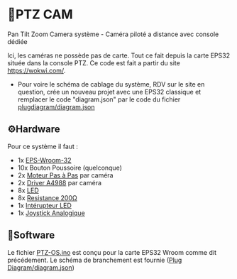 # 🎥PTZ CAM
Pan Tilt Zoom Camera système - Caméra piloté a distance avec console dédiée

Ici, les caméras ne possède pas de carte. Tout ce fait depuis la carte EPS32 située dans la console PTZ. 
Ce code est fait a partir du site https://wokwi.com/.
  - Pour voire le schéma de cablage du système, RDV sur le site en question, crée un nouveau projet avec une EPS32 classique et remplacer le code "diagram.json" par le code du fichier [plugdiagram/diagram.json](https://github.com/gabifri/PTZ-CAM/blob/f18f0395d4fc2ed760063b0c318c55e96031a0f3/Plug%20Diagrame/diagram.json)

<h2>⚙Hardware</h2>

Pour ce système il faut :
  - 1x [EPS-Wroom-32](https://urlr.me/ft3rb) 
  - 10x Bouton Poussoire (quelconque) 
  - 2x [Moteur Pas à Pas](https://www.amazon.fr/STEPPERONLINE-bipolaire-connecteur-imprimante-fraiseuse/dp/B0B38GX54H/ref=asc_df_B0B38GX54H/?tag=googshopfr-21&linkCode=df0&hvadid=701438889037&hvpos=&hvnetw=g&hvrand=1796522281981900108&hvpone=&hvptwo=&hvqmt=&hvdev=c&hvdvcmdl=&hvlocint=&hvlocphy=1006094&hvtargid=pla-1783862992715&psc=1&mcid=cd80164adde03252a8edf51bb0ac1081&gad_source=1) par caméra
  - 2x [Driver A4988](https://www.amazon.fr/ARCELI-Compatible-dissipateur-contr%C3%B4leur-dimprimante/dp/B07MXXL2KW/ref=sr_1_4?__mk_fr_FR=%C3%85M%C3%85%C5%BD%C3%95%C3%91&crid=KGP541V82OQC&dib=eyJ2IjoiMSJ9.MyR8eSAJSfpPtax19f0_5kg35pMAu1wF_ymJ2CvKsDSaPLjVY_tKEgYfL-hwD62dSk914vvLqmjyLiM9DHowMQjsm6if3qjxp4gnN2WagfftNjE4pEHxujyC51355yoxbiP7uFLx7Fz6XoGpXiCYI9zTA1kGO2o9vSwLDxwzE8fDqot7Hy7T2nPqRmJzuapC6LsL9OE0iPbj3z00up9T74W_yOdIaoRHAUrVYon9bhj1t1dY5PQlsYjGn_skAWg3Wph-Rkmt6D6nC1u2Fsk_0hyvwITlpEMuEthEfwB49O4.5MoOknrmQ_4Lle1QzlVbkQ4xqzu5q9OvrmWqJr_1tKA&dib_tag=se&keywords=A4988&qid=1727269080&s=industrial&sprefix=a4988%2Cindustrial%2C86&sr=1-4) par caméra
  - 8x [LED](https://www.amazon.fr/AQSQWQ-%C3%A9mettant-%C3%A9lectroluminescente-Lumi%C3%A8res-Emettant/dp/B0CXDS8LDL/ref=sr_1_5?__mk_fr_FR=%C3%85M%C3%85%C5%BD%C3%95%C3%91&crid=XXNQ0UOCWFN6&dib=eyJ2IjoiMSJ9.ztUFn4k_haJHtIsZsYzVS3Mxpc_PAYcsEtL7sRI4tXT5D3uo0oykp_4EDQGpvqm0CU1jEMvkPsE_lyUVm9DxFx2XJ0mKlpSR5FLppN0rlomxB6jV61Q2C_Hi5Kq333OoRoKXU2NoZPOp8SGgLyZctdiHHPi0xTl8vLQa37Cv-lbWlSR1W-93idBsizYLvdxUiOo0lGZLdcRMZTq2rNF9RebJXXb8VxQ0YgoY7CyfWK-QOXfMvvTgFby_ZSsdBxhQZuO6yy1zGoV6dAXMXdh6TCzuCvfnEjYq-ygzJejLSEQ.XB9aVhoQKSohD2_AIYWCwwOmJTtCWrMqTbLXKHVEOfM&dib_tag=se&keywords=led+arduino&qid=1727269228&sprefix=led+arduino%2Caps%2C96&sr=8-5)
  - 8x [Resistance 200Ω](https://www.amazon.fr/Innfeeltech-comprim%C3%A9s-r%C3%A9sistance-m%C3%A9tallique-exp%C3%A9riences/dp/B0CL6MVTRK/ref=sr_1_1_sspa?crid=1LKCSWH1QVJEC&dib=eyJ2IjoiMSJ9.JOC_5zCBC8ahrapPt6pn6SQKHIbAbOF3YnONHoVfPViLyWaw5YlClHn43b9uD603rS9d5WMh5e910oTHD1XJW_IlhHg9e82b5tW12ocUbNumM9tyUIf2679NbxNX0DqEYUMiYZk_W7-uSKOJsdIld_MKd6R7aJgu59YTh6mnyv6bHV7a5t-v6K121zk68NJavUdhEgr7EfSmtrqNwJggH9-AxtTI4p8URt7rWd8ThSaFq5ZxYoF6wjdjET3oqBjj1OX-eeJGd7TdaXVIcyh40CNp628S4qEQHQvux4k3apA.BObbOiHfoTDklL_gZ9X3EgcyYDm91TacN1no96Myct4&dib_tag=se&keywords=resistance+200+ohm&qid=1727269260&sprefix=resistance+200%2Caps%2C90&sr=8-1-spons&sp_csd=d2lkZ2V0TmFtZT1zcF9hdGY&psc=1)
  - 1x [Intérupteur LED](https://www.amazon.fr/Interrupteur-Bipolaire-Lumineux-Fastons-Garantie/dp/B0BZ922DLS/ref=sr_1_2_sspa?__mk_fr_FR=%C3%85M%C3%85%C5%BD%C3%95%C3%91&crid=31Z10R80MWAL8&keywords=la128+16a&qid=1727269383&sprefix=la128+16a%2Caps%2C119&sr=8-2-spons&sp_csd=d2lkZ2V0TmFtZT1zcF9tdGY&psc=1)
  - 1x [Joystick Analogique](https://www.amazon.fr/WMYCONGCONG-manettes-Arduino-c%C3%A2bles-multicolores/dp/B07KZDDFKR/ref=sr_1_7?__mk_fr_FR=%C3%85M%C3%85%C5%BD%C3%95%C3%91&crid=2NHFACJCG30IP&dib=eyJ2IjoiMSJ9.DMF_lTQs0IMAWwmUQ_NWtu5eGarqUKA2meoYPGccLmoyz2hHaeRZai2JeqHPVkaNes_-viQvao_ixBPut5Q9JrBoe40YuNQg8w7m8SNff_zokaq03f-J00RqD8vgex0HKFADxS39O9Cqoqg-vgReNOVEwtkHoVewwMquMz1pJjpE6UwNa8CLblXn-hqjpP6Sfmk1qYYknjwfSaY-ERbJv-kAJMw-LNDINa5M4zIQyxt0xEINMWSy7zIs0AUUHa6nJrn2SvcaRjGwJmlQIudCERoHqu8PQXT5qrYfMVD26r0.-OBdSqZuJHZpCHbbFFogQnBrA4mOsk5pG7aOrqE2JSI&dib_tag=se&keywords=joystick+analogique+arduino&qid=1727269476&sprefix=joystick+analogique+arduino%2Caps%2C83&sr=8-7)

<h2>💾Software</h2>

Le fichier [PTZ-OS.ino](PTZ-OS/PTZ-OS.ino) est conçu pour la carte EPS32 Wroom comme dit précédement.
Le schéma de branchement est fournie ([Plug Diagram/diagram.json](Plug-Diagrame/diagram.json))

